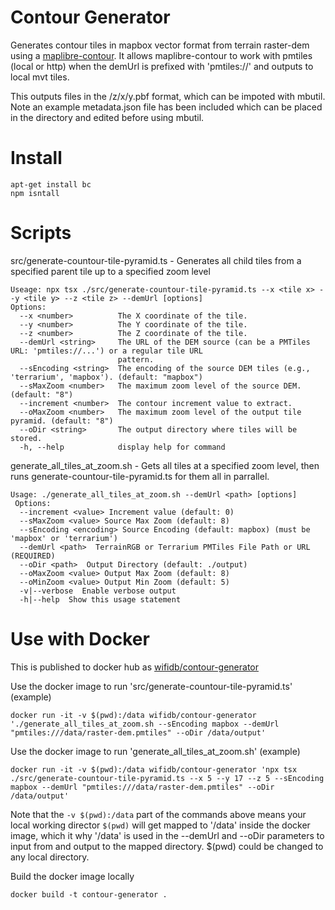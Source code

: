 # Contour Generator

Generates contour tiles in mapbox vector format from terrain raster-dem using a [maplibre-contour](https://github.com/onthegomap/maplibre-contour). It allows maplibre-contour to work with pmtiles (local or http) when the demUrl is prefixed with 'pmtiles://' and outputs to local mvt tiles.

This outputs files in the <oDir>/z/x/y.pbf format, which can be impoted with mbutil. Note an example metadata.json file has been included which can be placed in the <oDir> directory and edited before using mbutil.

# Install
```
apt-get install bc
npm isntall
```

# Scripts

src/generate-countour-tile-pyramid.ts - Generates all child tiles from a specified parent tile up to a specified zoom level

```
Useage: npx tsx ./src/generate-countour-tile-pyramid.ts --x <tile x> --y <tile y> --z <tile z> --demUrl [options]
Options:
  --x <number>          The X coordinate of the tile.
  --y <number>          The Y coordinate of the tile.
  --z <number>          The Z coordinate of the tile.
  --demUrl <string>     The URL of the DEM source (can be a PMTiles URL: 'pmtiles://...') or a regular tile URL
                        pattern.
  --sEncoding <string>  The encoding of the source DEM tiles (e.g., 'terrarium', 'mapbox'). (default: "mapbox")
  --sMaxZoom <number>   The maximum zoom level of the source DEM. (default: "8")
  --increment <number>  The contour increment value to extract.
  --oMaxZoom <number>   The maximum zoom level of the output tile pyramid. (default: "8")
  --oDir <string>       The output directory where tiles will be stored.
  -h, --help            display help for command
  ```

generate_all_tiles_at_zoom.sh - Gets all tiles at a specified zoom level, then runs generate-countour-tile-pyramid.ts for them all in parrallel.
```
Usage: ./generate_all_tiles_at_zoom.sh --demUrl <path> [options]
 Options:
  --increment <value> Increment value (default: 0)
  --sMaxZoom <value> Source Max Zoom (default: 8)
  --sEncoding <encoding> Source Encoding (default: mapbox) (must be 'mapbox' or 'terrarium')
  --demUrl <path>  TerrainRGB or Terrarium PMTiles File Path or URL (REQUIRED)
  --oDir <path>  Output Directory (default: ./output)
  --oMaxZoom <value> Output Max Zoom (default: 8)
  --oMinZoom <value> Output Min Zoom (default: 5)
  -v|--verbose  Enable verbose output
  -h|--help  Show this usage statement
```

# Use with Docker

This is published to docker hub as [wifidb/contour-generator](https://hub.docker.com/r/wifidb/contour-generator)

Use the docker image to run 'src/generate-countour-tile-pyramid.ts' (example)
```
docker run -it -v $(pwd):/data wifidb/contour-generator './generate_all_tiles_at_zoom.sh --sEncoding mapbox --demUrl "pmtiles:///data/raster-dem.pmtiles" --oDir /data/output'
```

Use the docker image to run 'generate_all_tiles_at_zoom.sh' (example)
```
docker run -it -v $(pwd):/data wifidb/contour-generator 'npx tsx ./src/generate-countour-tile-pyramid.ts --x 5 --y 17 --z 5 --sEncoding mapbox --demUrl "pmtiles:///data/raster-dem.pmtiles" --oDir /data/output'
```

Note that the ```-v $(pwd):/data``` part of the commands above means your local working director ```$(pwd)``` will get mapped to '/data' inside the docker image, which it why '/data' is used in the --demUrl and --oDir parameters to input from and output to the mapped directory. $(pwd) could be changed to any local directory.

Build the docker image locally
```
docker build -t contour-generator .
```
